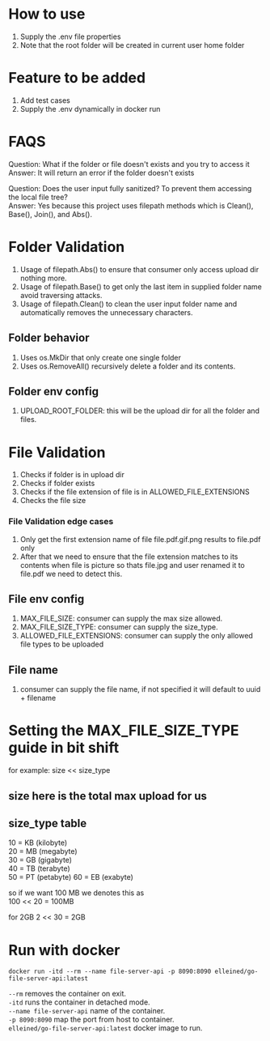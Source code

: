 # How to use
1. Supply the .env file properties
2. Note that the root folder will be created in current user home folder

# Feature to be added
1. Add test cases
2. Supply the .env dynamically in docker run

# FAQS
Question: What if the folder or file doesn't exists and you try to access it  
Answer: It will return an error if the folder doesn't exists

Question: Does the user input fully sanitized? To prevent them accessing the local file tree?  
Answer: Yes because this project uses filepath methods which is Clean(), Base(), Join(), and Abs().

# Folder Validation
1. Usage of filepath.Abs() to ensure that consumer only access upload dir nothing more.
2. Usage of filepath.Base() to get only the last item in supplied folder name avoid traversing attacks.
3. Usage of filepath.Clean() to clean the user input folder name and automatically removes the unnecessary characters. 

## Folder behavior
1. Uses os.MkDir that only create one single folder
2. Uses os.RemoveAll() recursively delete a folder and its contents.

## Folder env config
1. UPLOAD_ROOT_FOLDER: this will be the upload dir for all the folder and files.

# File Validation
1. Checks if folder is in upload dir 
2. Checks if folder exists 
3. Checks if the file extension of file is in ALLOWED_FILE_EXTENSIONS
4. Checks the file size

### File Validation edge cases
1. Only get the first extension name of file file.pdf.gif.png results to file.pdf only
2. After that we need to ensure that the file extension matches to its contents when file is picture so thats file.jpg and user renamed it to file.pdf we need to detect this.

## File env config
1. MAX_FILE_SIZE: consumer can supply the max size allowed.
2. MAX_FILE_SIZE_TYPE: consumer can supply the size_type.
3. ALLOWED_FILE_EXTENSIONS: consumer can supply the only allowed file types to be uploaded

## File name
1. consumer can supply the file name, if not specified it will default to uuid + filename

# Setting the MAX_FILE_SIZE_TYPE guide in bit shift
for example:
size << size_type

## size here is the total max upload for us
## size_type table  
10 = KB (kilobyte)  
20 = MB (megabyte)  
30 = GB (gigabyte)  
40 = TB (terabyte)   
50 = PT (petabyte)
60 = EB (exabyte)

so if we want 100 MB we denotes this as  
100 << 20 = 100MB

for 2GB
2 << 30 = 2GB

# Run with docker
```
docker run -itd --rm --name file-server-api -p 8090:8090 elleined/go-file-server-api:latest
```
`--rm` removes the container on exit.  
`-itd` runs the container in detached mode.  
`--name file-server-api` name of the container.  
`-p 8090:8090` map the port from host to container.  
`elleined/go-file-server-api:latest` docker image to run.  